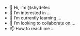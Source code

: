 - 👋 Hi, I’m @shydetec
- 👀 I’m interested in ...
- 🌱 I’m currently learning ...
- 💞️ I’m looking to collaborate on ...
- 📫 How to reach me ...

<!---
shydetec is a ✨ special ✨ repository because its `README.md` (this file) appears on your GitHub profile.
You can click the Preview link to take a look at your changes.
--->
